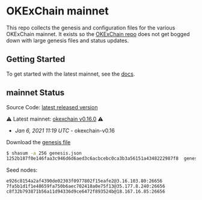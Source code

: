 # OKExChain mainnet

This repo collects the genesis and configuration files for the various OKExChain
mainnet. It exists so the [OKExChain repo](https://github.com/okex/okexchain)
does not get bogged down with large genesis files and status updates.

## Getting Started

To get started with the latest mainnet, see the
[docs](https://okexchain-docs.readthedocs.io/en/latest/getting-start/join-okexchain-mainnet.html).

## mainnet Status
Source Code: [latest released version](https://github.com/okex/okexchain/releases/tag/v0.16.0)

⚠️ Latest mainnet: [okexchain v0.16.0](https://github.com/okex/okexchain/releases/tag/v0.16.0) ⚠️
* *Jan 6, 2021 11:19 UTC* - okexchain-v0.16

Download the [genesis file](https://raw.githubusercontent.com/okex/mainnet/main/v0.16/genesis.json)

```bash
$ shasum -a 256 genesis.json
1252b187f0e146faa3c946d6d6aed3c6acbcebc0ca3b3a56151a4348222987f8  genesis.json
```

Seed nodes:
```
e926c8154a2af4390de02303f0977802f15eafe2@3.16.103.80:26656
7fa5b1d1f1e48659fa750b6aec702418a0e75f13@35.177.8.240:26656
c8f32b793871b56a11d94336d9ce6472f893524b@18.167.16.85:26656
```
